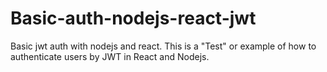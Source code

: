 # Basic-auth-nodejs-react-jwt
Basic jwt auth with nodejs and react. This is a "Test" or example of how to authenticate users by JWT in React and Nodejs.
